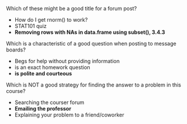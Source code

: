 Which of these might be a good title for a forum post?
- How do I get rnorm() to work?
- STAT101 quiz
- **Removing rows with NAs in data.frame using subset(), 3.4.3**

Which is a characteristic of a good question when posting to message boards?
- Begs for help without providing information
- is an exact homework question
- **is polite and courteous**

Which is NOT a good strategy for finding the answer to a problem in this course?
- Searching the courser forum
- **Emailing the professor**
- Explaining your problem to a friend/coworker

